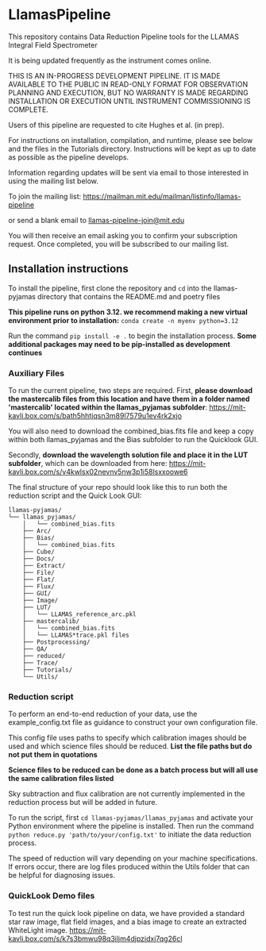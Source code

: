 # LlamasPipeline

This repository contains Data Reduction Pipeline tools for the LLAMAS Integral Field Spectrometer

It is being updated frequently as the instrument comes online.

THIS IS AN IN-PROGRESS DEVELOPMENT PIPELINE.  IT IS MADE AVAILABLE TO THE PUBLIC IN READ-ONLY FORMAT
FOR OBSERVATION PLANNING AND EXECUTION, BUT NO WARRANTY IS MADE REGARDING INSTALLATION OR 
EXECUTION UNTIL INSTRUMENT COMMISSIONING IS COMPLETE.

Users of this pipeline are requested to cite Hughes et al. (in prep).

For instructions on installation, compilation, and runtime, please see below and the files in the Tutorials directory. Instructions will be kept as up to date as possible as the pipeline develops.

Information regarding updates will be sent via email to those interested in using the mailing list below.

To join the mailing list:
https://mailman.mit.edu/mailman/listinfo/llamas-pipeline

or send a blank email to llamas-pipeline-join@mit.edu

You will then receive an email asking you to confirm your subscription request. Once completed, you will be subscribed to our mailing list.

## Installation instructions

To install the pipeline, first clone the repository and `cd` into the llamas-pyjamas directory that contains the README.md and poetry files

**This pipeline runs on python 3.12. we recommend making a new virtual environment prior to installation:** `conda create -n myenv python=3.12`

Run the command `pip install -e .` to begin the installation process. **Some additional packages may need to be pip-installed as development continues**

### Auxiliary Files

To run the current pipeline, two steps are required. First, **please download the mastercalib files from this location and have them in a folder named 'mastercalib' located within the llamas_pyjamas subfolder**: https://mit-kavli.box.com/s/bath5hhtjqsn3m89l7579u1ev4rk2xjo

You will also need to download the combined_bias.fits file and keep a copy within both llamas_pyjamas and the Bias subfolder to run the Quicklook GUI.

Secondly, **download the wavelength solution file and place it in the LUT subfolder**, which can be downloaded from here: https://mit-kavli.box.com/s/v4kwlsx02nevnv5nw3p1i58lsxxoowe6

The final structure of your repo should look like this to run both the reduction script and the Quick Look GUI:

```
llamas-pyjamas/
└── llamas_pyjamas/
    │   └── combined_bias.fits
    ├── Arc/
    ├── Bias/
    │   └── combined_bias.fits
    ├── Cube/
    ├── Docs/
    ├── Extract/
    ├── File/
    ├── Flat/
    ├── Flux/
    ├── GUI/
    ├── Image/
    ├── LUT/
    │   └── LLAMAS_reference_arc.pkl
    ├── mastercalib/
    │   └── combined_bias.fits
    │   └── LLAMAS*trace.pkl files
    ├── Postprocessing/
    ├── QA/
    ├── reduced/
    ├── Trace/
    ├── Tutorials/
    └── Utils/
```
### Reduction script

To perform an end-to-end reduction of your data, use the example_config.txt file as guidance to construct your own configuration file. 

This config file uses paths to specify which calibration images should be used and which science files should be reduced. **List the file paths but do not put them in quotations**

**Science files to be reduced can be done as a batch process but will all use the same calibration files listed**

Sky subtraction and flux calibration are not currently implemented in the reduction process but will be added in future. 

To run the script, first `cd llamas-pyjamas/llamas_pyjamas` and activate your Python environment where the pipeline is installed. Then run the command `python reduce.py 'path/to/your/config.txt'` to initiate the data reduction process.

The speed of reduction will vary depending on your machine specifications. If errors occur, there are log files produced within the Utils folder that can be helpful for diagnosing issues.


### QuickLook Demo files
To test run the quick look pipeline on data, we have provided a standard star raw image, flat field images, and a bias image to create an extracted WhiteLight image. https://mit-kavli.box.com/s/k7s3bmwu98q3iljm4djpzidxj7qg26cl
